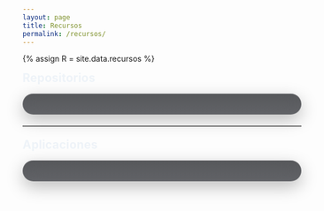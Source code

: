 ```yaml
---
layout: page
title: Recursos
permalink: /recursos/
---
```


{% assign R = site.data.recursos %}

<script>
  // Datos que vienen del YAML (_data/recursos.yml)
  window.TC_RESOURCES = {
    featuredRepos: {{ R.featured_repos | jsonify }},
    apps: {{ R.apps | jsonify }}
  };
</script>

<style>
/* ====== Tokens y tema (alineado al resto del sitio) ====== */
:root{
  --accent: #1e8bff;               /* azul pill que se ve en tus capturas */
  --accent-2: #4cc3ff;
  --fg: #eef3f8;
  --muted: #aeb4be;
  --panel: rgba(22,24,28,.72);
  --panel-2: rgba(36,38,44,.72);
  --stroke: rgba(255,255,255,.12);
  --stroke-2: rgba(255,255,255,.16);

  --radius-xl: 20px;
  --radius-lg: 14px;
  --radius-md: 10px;

  --shadow-1: 0 10px 30px rgba(0,0,0,.26);
  --shadow-2: 0 14px 40px rgba(0,0,0,.32);
}
@supports (backdrop-filter: blur(6px)) {
  .glass{ backdrop-filter: saturate(160%) blur(18px); -webkit-backdrop-filter: saturate(160%) blur(18px); }
}

/* ====== Layout base ====== */
.rec-wrap{
  max-width: 1000px; margin: 0 auto;
  color: var(--fg);
  font-family: ui-sans-serif, -apple-system, BlinkMacSystemFont, "SF Pro Text", "SF Pro Display", "Segoe UI", Roboto, Helvetica, Arial;
}
.section-title{ margin:.25rem 0 1rem; letter-spacing:.2px }

/* ====== Contenedores ====== */
.block{
  border:1px solid var(--stroke); border-radius: var(--radius-xl);
  background: linear-gradient(180deg, var(--panel), var(--panel-2));
  box-shadow: var(--shadow-1); padding: 18px;
}
.stack{ display:flex; flex-direction:column; gap:14px }
hr.soft{ border:0; border-top:1px solid var(--stroke); opacity:.7; margin:1.25rem 0 }

/* ====== Tarjetas de Repo ====== */
.repo{
  position:relative;
  border:1px solid var(--stroke);
  border-radius: var(--radius-lg);
  overflow:hidden;
  background: linear-gradient(180deg, rgba(255,255,255,.04), rgba(255,255,255,.03));
  transition: transform .18s ease, box-shadow .18s ease, border-color .18s ease, background .18s ease;
}
.repo::before{
  content:""; position:absolute; inset:0 0 0 auto; width:4px; background: linear-gradient(180deg, var(--accent), var(--accent-2));
}
.repo:hover{ transform: translateY(-2px); box-shadow: var(--shadow-2); border-color: var(--stroke-2) }

/* Header */
.repo-head{
  display:flex; align-items:center; justify-content:space-between; gap:12px;
  padding: 14px 16px;
}
.repo-title{
  margin:0; font-size:1.05rem; font-weight:700; letter-spacing:.2px;
}
.repo-title a{ color:inherit; text-decoration:none }
.repo-title a:hover{ text-decoration:underline; text-underline-offset: 3px }

/* Badges */
.badges{ display:flex; align-items:center; gap:8px; flex-wrap:wrap }
.badge{
  display:inline-flex; align-items:center; gap:6px;
  padding:6px 10px; border:1px solid var(--stroke); border-radius:999px;
  background: rgba(255,255,255,.05); color: var(--fg); font-size:.85rem; font-weight:600;
}
.badge .dot{ width:.58rem; height:.58rem; border-radius:999px; display:inline-block }
.badge .ico{ width:14px; height:14px; display:inline-block; opacity:.9 }
.badge.muted{ color:var(--muted) }

/* Acciones */
.repo-actions{
  padding: 0 16px 14px 16px; display:flex; gap:10px; flex-wrap:wrap;
}
.btn, .btn-ghost{
  appearance:none; cursor:pointer; border-radius:999px; font-weight:700; text-decoration:none;
  transition: transform .12s ease, background .12s ease, border-color .12s ease, box-shadow .12s ease;
}
.btn{
  background: linear-gradient(180deg, var(--accent), #0f6fe2);
  color:white; border:1px solid rgba(255,255,255,.18);
  padding:.56rem .96rem; box-shadow: 0 6px 18px rgba(30,139,255,.32);
}
.btn:hover{ transform: translateY(-1px); box-shadow: 0 10px 26px rgba(30,139,255,.36) }
.btn:active{ transform: translateY(0) }
.btn .chev{ margin-left:6px; transition: transform .18s }
.btn.open .chev{ transform: rotate(180deg) }

.btn-ghost{
  padding:.5rem .85rem; border:1px solid var(--stroke); background: rgba(255,255,255,.05); color: var(--fg)
}
.btn-ghost:hover{ background: rgba(255,255,255,.07); border-color: var(--stroke-2) }

/* README (collapsible con animación) */
.readme-wrap{ padding: 0 16px 14px 16px }
.readme{
  border:1px solid var(--stroke); border-radius: var(--radius-md);
  background: rgba(255,255,255,.04);
  overflow:hidden; max-height:0; opacity:0; transform: translateY(-4px);
  transition: max-height .28s ease, opacity .28s ease, transform .28s ease;
  will-change: max-height, opacity, transform;
}
.readme.show{ max-height: 1200px; opacity:1; transform: translateY(0) }
.readme .inner{ padding: 12px; }

/* ====== Apps (plegables) ====== */
.app{
  border:1px solid var(--stroke); border-radius: var(--radius-lg);
  background: linear-gradient(180deg, rgba(255,255,255,.04), rgba(255,255,255,.03));
  transition: transform .18s ease, box-shadow .18s ease, border-color .18s ease;
}
.app:hover{ transform: translateY(-2px); box-shadow: var(--shadow-2); border-color: var(--stroke-2) }
.app-head{ display:flex; align-items:center; justify-content:space-between; gap:12px; padding:14px 16px }
.app-title{ margin:0; font-weight:700; letter-spacing:.2px }
.app-actions{ display:flex; gap:10px; flex-wrap:wrap }
.app-embed{ padding:0 16px 16px 16px }
.app-frame{ width:100%; height:680px; border:0; border-radius: var(--radius-md); border:1px solid var(--stroke) }
.app-slot{ overflow:hidden; max-height:0; opacity:0; transform: translateY(-4px); transition:max-height .28s ease, opacity .28s ease, transform .28s ease }
.app-slot.show{ max-height:1200px; opacity:1; transform:translateY(0) }

/* ====== util ====== */
.loading{
  padding:12px; border:1px dashed var(--stroke); border-radius: var(--radius-md);
  color: var(--muted); background: rgba(255,255,255,.05); margin: 10px 16px;
}
.hidden{ display:none !important }
</style>

<div class="rec-wrap">

  <!-- REPOS -->
  <h2 class="section-title">Repositorios</h2>
  <div class="block glass">
    <div id="reposList" class="stack"></div>
  </div>

  <hr class="soft">

  <!-- APPS -->
  <h2 class="section-title">Aplicaciones</h2>
  <div class="block glass">
    <div id="appsList" class="stack"></div>
  </div>
</div>

<script>
(async function(){
  const DATA = window.TC_RESOURCES || {};
  const FEATURED_RAW = Array.isArray(DATA.featuredRepos) ? DATA.featuredRepos : [];
  const APPS = Array.isArray(DATA.apps) ? DATA.apps : [];
  const ORG = "Teoria-de-Circuitos-II";

  // normalizador robusto
  const slug = s => String(s||"").toLowerCase().trim().replace(/[^a-z0-9]+/g,"-").replace(/^-+|-+$/g,"");
  const FEATURED_KEYS = FEATURED_RAW.map(slug).filter(Boolean);

  // cache
  const cacheKeyRepos = "tdc2_repos_cache_v2";
  const readmeKey = (name)=>`tdc2_readme_html_${name}`;

  async function fetchReposOrg(){
    const cached = sessionStorage.getItem(cacheKeyRepos);
    if(cached) return JSON.parse(cached);
    const url = `https://api.github.com/orgs/${ORG}/repos?per_page=100&sort=updated`;
    const r = await fetch(url, { headers: { 'Accept': 'application/vnd.github+json' }});
    if(!r.ok){
      const msg = r.status === 403 ? "Límite de la API de GitHub alcanzado. Probá recargar más tarde." : ("GitHub API " + r.status);
      throw new Error(msg);
    }
    const data = await r.json();
    sessionStorage.setItem(cacheKeyRepos, JSON.stringify(data));
    return data;
  }

  async function fetchReadmeHTML(repoName){
    const key = readmeKey(repoName);
    const cached = sessionStorage.getItem(key);
    if(cached) return cached;
    const url = `https://api.github.com/repos/${ORG}/${repoName}/readme`;
    const r = await fetch(url, { headers: { 'Accept': 'application/vnd.github.html+json' }});
    if(!r.ok) throw new Error("README API " + r.status);
    const html = await r.text();
    sessionStorage.setItem(key, html);
    return html;
  }

  function langColor(name){
    const map = {"Python":"#7da3c1","Jupyter Notebook":"#b5a4d8","JavaScript":"#c8a87a","TypeScript":"#8fb8c6","HTML":"#d6a3a3","CSS":"#a3c6a8","C":"#9aa9d6","C++":"#9aa9d6","Verilog":"#b7c79e","Shell":"#b4b4b4","MATLAB":"#c9b07a","TeX":"#b0b0d6"};
    return map[name] || "#bdbdbd";
  }

  // ===== REPOS =====
  const reposList = document.getElementById('reposList');

  try{
    const all = await fetchReposOrg();

    const picked = [];
    const used = new Set();
    FEATURED_KEYS.forEach(key=>{
      const found = all.find(r=>!used.has(r.name) && (slug(r.name)===key || slug(r.name).includes(key)));
      if(found){ picked.push(found); used.add(found.name); }
    });

    if(picked.length===0){
      const warn=document.createElement('div'); warn.className='loading';
      warn.textContent='No se encontraron repos en la lista de recursos. Revisá _data/recursos.yml -> featured_repos.';
      reposList.appendChild(warn);
    }

    picked.forEach(repo=>{
      const card = document.createElement('article'); card.className='repo';

      // header
      const head = document.createElement('div'); head.className='repo-head';

      const title = document.createElement('h3'); title.className='repo-title';
      title.innerHTML = `<a href="${repo.html_url}" target="_blank" rel="noopener">${repo.name}</a>`;

      const badges = document.createElement('div'); badges.className='badges';
      const lang = repo.language || "—";
      const langDot = `<span class="dot" style="background:${langColor(lang)}"></span>`;
      const updated = new Date(repo.pushed_at).toLocaleDateString(undefined,{year:"numeric",month:"short",day:"2-digit"});

      badges.innerHTML = `
        <span class="badge">${langDot}${lang}</span>
        <span class="badge"><svg class="ico" viewBox="0 0 24 24" fill="currentColor"><path d="M12 17.27 18.18 21l-1.64-7.03L22 9.24l-7.19-.61L12 2 9.19 8.63 2 9.24l5.46 4.73L5.82 21z"/></svg>${repo.stargazers_count}</span>
        <span class="badge"><svg class="ico" viewBox="0 0 24 24" fill="currentColor"><path d="M14 7h-4v10H6l6 4 6-4h-4zM8 5h8l-4-3z"/></svg>${repo.forks_count}</span>
        <span class="badge muted"><svg class="ico" viewBox="0 0 24 24" fill="currentColor"><path d="M12 8v5l4 2 .8-1.86-3.3-1.64V8z"/><path d="M12 2a10 10 0 1 0 .001 20.001A10 10 0 0 0 12 2z"/></svg>${updated}</span>
      `;

      head.appendChild(title);
      head.appendChild(badges);
      card.appendChild(head);

      // acciones + readme
      const actions = document.createElement('div'); actions.className='repo-actions';
      const btn = document.createElement('button'); btn.className='btn'; btn.type='button';
      btn.innerHTML = `Ver README <svg class="chev" width="14" height="14" viewBox="0 0 24 24" fill="currentColor"><path d="M7 10l5 5 5-5z"/></svg>`;
      const link = document.createElement('a'); link.className='btn-ghost'; link.target='_blank'; link.rel='noopener'; link.href=repo.html_url; link.textContent='Abrir repo';
      actions.appendChild(btn); actions.appendChild(link);
      card.appendChild(actions);

      const wrap = document.createElement('div'); wrap.className='readme-wrap';
      const readme = document.createElement('div'); readme.className='readme';
      readme.innerHTML = `<div class="inner"><div class="loading">Cargando README…</div></div>`;
      wrap.appendChild(readme);
      card.appendChild(wrap);

      let loaded=false, open=false;
      btn.addEventListener('click', async ()=>{
        open = !open;
        btn.classList.toggle('open', open);
        if(open && !loaded){
          try{
            const html = await fetchReadmeHTML(repo.name);
            const tmp = document.createElement('div'); tmp.innerHTML = html;
            const h1 = tmp.querySelector('h1');
            if(h1 && h1.textContent.trim()){
              title.innerHTML = `<a href="${repo.html_url}" target="_blank" rel="noopener">${h1.textContent.trim()}</a>`;
            }
            readme.innerHTML = `<div class="inner"></div>`;
            readme.firstChild.appendChild(tmp);
            loaded=true;
          }catch(err){
            readme.innerHTML = `<div class="inner"><div class="loading">No se pudo cargar el README (puede que no exista o hay límite de API).</div></div>`;
          }
        }
        // animación
        if(open){ readme.classList.add('show'); }
        else{ readme.classList.remove('show'); }
      });

      reposList.appendChild(card);
    });

  }catch(e){
    const err = document.createElement('div');
    err.className = 'loading';
    err.textContent = e.message || 'No se pudieron cargar los repositorios.';
    reposList.appendChild(err);
  }

  // ===== APPS =====
  const appsList = document.getElementById('appsList');
  (APPS || []).forEach(app=>{
    const card = document.createElement('article'); card.className='app';

    const head = document.createElement('div'); head.className='app-head';
    const title = document.createElement('h3'); title.className='app-title'; title.textContent = app.title;
    const actions = document.createElement('div'); actions.className='app-actions';
    const btn = document.createElement('button'); btn.className='btn'; btn.type='button';
    btn.innerHTML = `Mostrar aplicación <svg class="chev" width="14" height="14" viewBox="0 0 24 24" fill="currentColor"><path d="M7 10l5 5 5-5z"/></svg>`;
    const link = document.createElement('a'); link.className='btn-ghost'; link.href=app.url; link.target='_blank'; link.rel='noopener'; link.textContent='Abrir en pestaña';
    actions.appendChild(btn); actions.appendChild(link);
    head.appendChild(title); head.appendChild(actions);
    card.appendChild(head);

    const slot = document.createElement('div'); slot.className='app-slot';
    const embed = document.createElement('div'); embed.className='app-embed';
    slot.appendChild(embed);
    card.appendChild(slot);

    let created=false, open=false;
    btn.addEventListener('click', ()=>{
      open=!open;
      btn.classList.toggle('open', open);
      if(open && !created && app.embed !== false){
        const h = app.height || 680;
        embed.innerHTML = `<iframe class="app-frame" style="height:${h}px" src="${app.url}?embed=true" loading="lazy" referrerpolicy="no-referrer-when-downgrade" allow="clipboard-read; clipboard-write"></iframe>`;
        created=true;
      }
      slot.classList.toggle('show', open);
      btn.firstElementChild && (btn.firstElementChild.style.transform = open ? 'rotate(180deg)' : 'rotate(0deg)');
    });

    appsList.appendChild(card);
  });
})();
</script>
